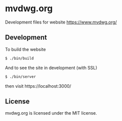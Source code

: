 # mvdwg.org

Development files for website https://www.mvdwg.org/

## Development

To build the website

```sh
$ ./bin/build
```

And to see the site in development (with SSL)

```sh
$ ./bin/server
```

then visit https://localhost:3000/

## License

mvdwg.org is licensed under the MIT license.
